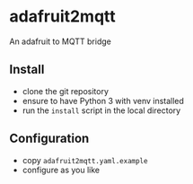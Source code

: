 # adafruit2mqtt
An adafruit to MQTT bridge

## Install

- clone the git repository
- ensure to have Python 3 with venv installed
- run the ```install``` script in the local directory

## Configuration

- copy ```adafruit2mqtt.yaml.example```
- configure as you like
